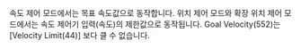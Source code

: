 속도 제어 모드에서는 목표 속도값으로 동작합니다. 위치 제어 모드와 확장 위치 제어 모드에서는 속도 제어기 입력(속도)의 제한값으로 동작됩니다.
Goal Velocity(552)는 [Velocity Limit(44)] 보다 클 수 없습니다.
